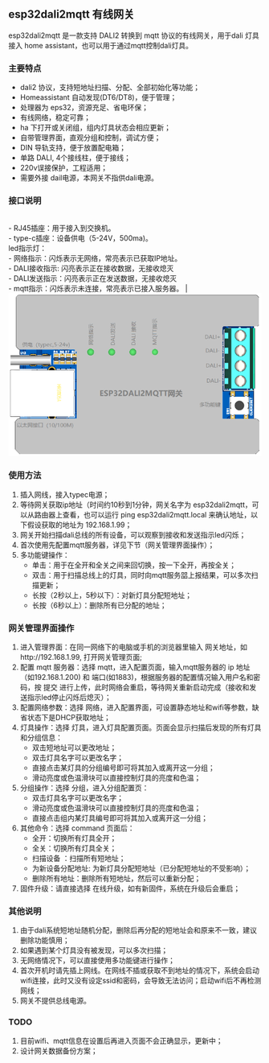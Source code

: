 ## esp32dali2mqtt 有线网关

esp32dali2mqtt 是一款支持 DALI2 转换到 mqtt 协议的有线网关，用于dali 灯具接入 home assistant，也可以用于通过mqtt控制dali灯具。

### 主要特点

- dali2 协议，支持短地址扫描、分配、全部初始化等功能；
- Homeassistant 自动发现(DT6/DT8)，便于管理；
- 处理器为 eps32，资源充足、省电环保；
- 有线网络，稳定可靠；
- ha 下打开或关闭组，组内灯具状态会相应更新；
- 自带管理界面，直观分组和控制，调试方便；
- DIN 导轨支持，便于放置配电箱；
- 单路 DALI, 4个接线柱，便于接线；
- 220v误接保护，工程适用；
- 需要外接 dail电源，本网关不指供dali电源。

### 接口说明
<br> - RJ45插座：用于接入到交换机。<br> - type-c插座：设备供电（5-24V，500ma)。<br>led指示灯：<br>- 网络指示：闪烁表示无网络，常亮表示已获取IP地址。<br>- DALI接收指示: 闪亮表示正在接收数据，无接收熄灭<br> - DALI发送指示：闪亮表示正在发送数据，无接收熄灭 <br> - mqtt指示：闪烁表示未连接，常亮表示已接入服务器。 |  ![体积小巧](/res/esp32dali2mqtt.png )

### 使用方法
1. 插入网线，接入typec电源；
2. 等待网关获取ip地址（时间约10秒到1分钟，网关名字为 esp32dali2mqtt，可以从路由器上查看，也可以运行 ping esp32dali2mqtt.local 来确认地址，以下假设获取的地址为 192.168.1.99；
3. 网关开始扫描dali总线的所有设备，可以观察到接收和发送指示led闪烁；
3. 首次使用先配置mqtt服务器，详见下节（网关管理界面操作）；
4. 多功能键操作：
    - 单击：用于在全开和全关之间来回切换，按一下全开，再按全关；
    - 双击：用于扫描总线上的灯具，同时向mqtt服务㗊上报结果，可以多次扫描更新；
    - 长按（2秒以上，5秒以下）：对新灯具分配短地址；
    - 长按（6秒以上）：删除所有已分配的地址；

### 网关管理界面操作
1. 进入管理界面：在同一网络下的电脑或手机的浏览器里输入 网关地址，如http://192.168.1.99, 打开网关管理页面;
2. 配置 mqtt 服务器：选择 mqtt，进入配置页面，输入mqtt服务器的 ip 地址（如192.168.1.200) 和 端口(如1883)，根据服务器的配置情况输入用户名和密码，按 提交 进行上传，此时网络会重启，等待网关重新启动完成（接收和发送指示led停止闪烁后熄灭）；
3. 配置网络参数：选择 网络，进入配置界面，可设置静态地址和wifi等参数，缺省状态下是DHCP获取地址；
3. 灯具操作：选择 灯具，进入灯具配置页面。页面会显示扫描后发现的所有灯具和分组信息：
    - 双击短地址可以更改地址；
    - 双击灯具名字可以更改名字；
    - 直接点击某灯具的分组编号即可将其加入或离开这一分组；
    - 滑动亮度或色温滑块可以直接控制灯具的亮度和色温；
4. 分组操作：选择 分组，进入分组配置页：
    - 双击灯具名字可以更改名字；
    - 滑动亮度或色温滑块可以直接控制灯具的亮度和色温；
    - 直接点击组内某灯具编号即可将其加入或离开这一分组；
5. 其他命令：选择 command 页面后：
    - 全开：切换所有灯具全开；
    - 全关：切换所有灯具全关；
    - 扫描设备 ：扫描所有短地址；
    - 为新设备分配地址: 为新灯具分配短地址（已分配短地址的不受影响）；
    - 删除所有地址：删除所有短地址，然后可以重新分配；
6. 固件升级：请直接选择 在线升级，如有新固件，系统在升级后会重启；

### 其他说明
1. 由于dali系统短地址随机分配，删除后再分配的短地址会和原来不一致，建议删除功能慎用；
2. 如果遇到某个灯具没有被发现，可以多次扫描；
3. 无网络情况下，可以直接使用多功能键进行操作；
4. 首次开机时请先插上网线。在网线不插或获取不到地址的情况下，系统会启动wifi连接，此时又没有设定ssid和密码，会导致无法访问；启动wifi后不再检测网线；
5. 网关不提供总线电源。


### TODO
1. 目前wifi、mqtt信息在设置后再进入页面不会正确显示，更新中；
2. 设计网关数据备份方案；